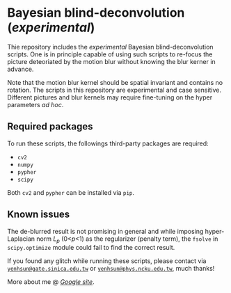 # Bayesian blind-deconvolution (*experimental*)
Thie repository includes the *experimental* Bayesian blind-deconvolution scripts. One is in principle capable of using such scripts to re-focus the picture deteoriated by the motion blur without knowing the blur kerner in advance.

Note that the motion blur kernel should be spatial invariant and contains no rotation. The scripts in this repository are experimental and case sensitive. Different pictures and blur kernels may require fine-tuning on the hyper parameters *ad hoc*.

## Required packages
To run these scripts, the followings third-party packages are required:
- `cv2`
- `numpy`
- `pypher`
- `scipy`

Both `cv2` and `pypher` can be installed via `pip`.

## Known issues
The de-blurred result is not promising in general and while imposing hyper-Laplacian norm *L<sub>p</sub>* (0<*p*<1) as the regularizer (penalty term), the `fsolve` in `scipy.optimize` module could fail to find the correct result. 

If you found any glitch while running these scripts, please contact via <a href='mailto:yenhsun@gate.sinica.edu.tw'>`yenhsun@gate.sinica.edu.tw`</a> or <a href='mailto:yenhsun@phys.ncku.edu.tw'>`yenhsun@phys.ncku.edu.tw`</a>, much thanks!

More about me @ <a href='https://sites.google.com/view/yenhsun' title='Google site'>*Google site*</a>.
